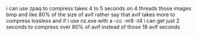 i can use zpaq to compress takes 4 to 5 seconds on 4 threads those images bmp and like 80% of the size of avif rather say that avif takes more to compress lossless
and if i use nz.exe with a -cc -m9 -t4 i can get just 2 seconds to compress over 80% of avif instead of those 18 avif seconds
